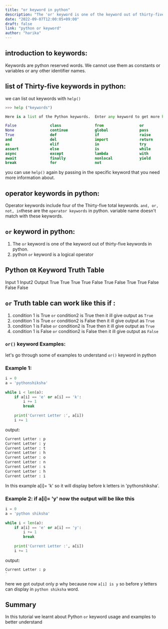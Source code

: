 ```yaml
---
title: "or keyword in python"
description: "The 'or' keyword is one of the keyword out of thirty-five keywords in python"
date: "2022-09-07T12:00:05+09:00"
draft: false
link: "python or keyword"
author: "harika"
---
```


## introduction to keywords:
Keywords are python reserved words.
We cannot use them as constants or variables or any other identifier names.

## list of Thirty-five keywords in python:
we can list out keywords with `help()` 

```python
>>> help ("keywords")

Here is a list of the Python keywords.  Enter any keyword to get more help.

False               class               from                or
None                continue            global              pass
True                def                 if                  raise
and                 del                 import              return
as                  elif                in                  try
assert              else                is                  while
async               except              lambda              with
await               finally             nonlocal            yield
break               for                 not                 
```

you can use `help()` again by passing in the specific keyword that you need more information about. 


## operator keywords in python:
Operator keywords include four of the Thirty-five  total keywords. 
`and, or, not, in`these are the `operator keywords` in python.
variable name doesn't match with these keywords.


## `or` keyword in python:

1. The `or` keyword is one of the keyword out of thirty-five keywords in python.
2. python `or` keyword is a logical operator

## Python `OR` Keyword Truth Table

Input 1  	  Input2	         Output
True	      True	         True
True	      False	         True
False	      True	         True
False	      False	         False

## `or` Truth table can work like this if :

1. condition 1 is True `or` condition2 is True  then it ill give output as `True`
2. condition 1 is True `or` condition2 is False  then it ill give output as `True`
3. condition 1 is False `or` condition2 is True  then it ill give output as `True`
4. condition 1 is False `or` condition2 is False  then it ill give output as `False`

### `or()` keyword Examples:

let's go through some of examples to understand `or()` keyword in python

### Example 1:

```python
i = 0
a = 'pythonshiksha'
  
while i < len(a):
    if a[i] == 'e' or a[i] == 'k':
        i += 1
        break
  
    print('Current Letter :', a[i])
    i += 1
```
output:

```python
Current Letter : p
Current Letter : y
Current Letter : t
Current Letter : h
Current Letter : o
Current Letter : n
Current Letter : s
Current Letter : h
Current Letter : i
```
In this example a[i]= 'k'  so it will display before k letters in 'pythonshiksha'.

### Example 2: if a[i]= 'y' now the output will be like this

```python
i = 0
a = 'python shiksha'
  
while i < len(a):
    if a[i] == 'e' or a[i] == 'y':
        i += 1
        break
  
    print('Current Letter :', a[i])
    i += 1
```
output:

```python
Current Letter : p
`
```
here we got output only p why because now `a[i] is y` so before y letters can display in `python shiksha` word.

## Summary
In this tutorial we learnt about Python `or` keyword usage and examples to better understand
